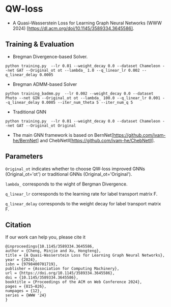 # QW-loss
* A Quasi-Wasserstein Loss for Learning Graph Neural Networks (WWW 2024) [https://dl.acm.org/doi/10.1145/3589334.3645586]. 

## Training & Evaluation


* Bregman Divergence-based Solver.

```
python training.py  --lr 0.01 --weight_decay 0.0 --dataset Chameleon --net GAT --Original_ot ot --lambda_ 1.0 --q_linear_lr 0.002 --q_linear_delay 0.0005 
```


* Bregman ADMM-based Solver

```
python training_badmm.py  --lr 0.002 --weight_decay 0.0 --dataset Photo --net GIN --Original_ot ot --lambda_ 100.0 --q_linear_lr 0.001 --q_linear_delay 0.0005 --iter_num_theta 5 --iter_num_q 5
```

* Traditional GNN

```
python training.py  --lr 0.01 --weight_decay 0.0 --dataset Chameleon --net GAT --Original_ot Original
```

* The main GNN framework is based on BernNet[https://github.com/ivam-he/BernNet] and ChebNetII[https://github.com/ivam-he/ChebNetII]. 

## Parameters


```Original_ot``` indicates whether to choose QW-loss improved GNNs (Original_ot='ot') or traditional GNNs (Original_ot='Original').

```lambda_``` corresponds to the wight of Bergman Divergence.

```q_linear_lr``` corresponds to the learning rate for label transport matrix F. 

```q_linear_delay``` corresponds to the  weight decay for label transport matrix F. 

## Citation

If our work can help you, please cite it
```
@inproceedings{10.1145/3589334.3645586,
author = {Cheng, Minjie and Xu, Hongteng},
title = {A Quasi-Wasserstein Loss for Learning Graph Neural Networks},
year = {2024},
isbn = {9798400701719},
publisher = {Association for Computing Machinery},
url = {https://doi.org/10.1145/3589334.3645586},
doi = {10.1145/3589334.3645586},
booktitle = {Proceedings of the ACM on Web Conference 2024},
pages = {815–826},
numpages = {12},
series = {WWW '24}
}
```

